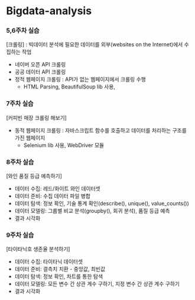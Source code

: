 # Bigdata-analysis

### 5,6주차 실습
[크롤링]
: 빅데이터 분석에 필요한 데이터를 외부(websites on the Internet)에서 수집하는 작업
- 네이버 오픈 API 크롤링
- 공공 데이터 API 크롤링
- 정적 웹페이지 크롤링
  : API가 없는 웹페이지에서 크롤링 수행
  - HTML Parsing, BeautifulSoup lib 사용, 

### 7주차 실습
[커피빈 매장 크롤링 해보기]
- 동적 웹페이지 크롤링
  : 자바스크립트 함수를 호출하고 데이터를 처리하는 구조를 가진 웹페이지
  - Selenium lib 사용, WebDriver 모듈

### 8주차 실습
[와인 품질 등급 예측하기]
- 데이터 수집: 레드/화이트 와인 데이터셋
- 데이터 준비: 수집 데이터 파일 병합
- 데이터 탐색: 정보 확인, 기술 통계 확인(describe(), unique(), value_counts())
- 데이터 모델링: 그룹별 비교 분석(groupby(), 회귀 분석), 품질 등급 예측
- 결과 시각화

### 9주차 실습
[타이타닉호 생존율 분석하기]
- 데이터 수집: 타이타닉 데이터셋
- 데이터 준비: 결측치 치환 - 중앙값, 최빈값
- 데이터 탐색: 정보 확인, 차트를 통한 탐색
- 데이터 모델링: 모든 변수 간 상관 계수 구하기, 지정 변수 간 상관 계수 구하기
- 결과 시각화
